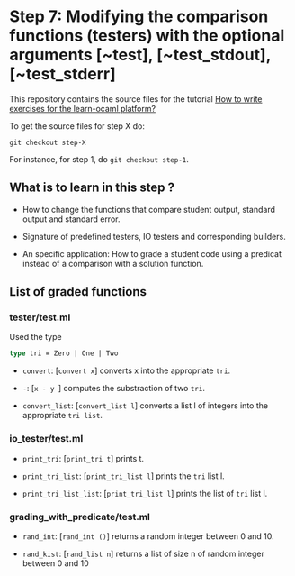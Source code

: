 # Step 7: Modifying the comparison functions (testers) with the optional arguments [~test], [~test_stdout], [~test_stderr] 

This repository contains the source files for the tutorial [How to
write exercises for the learn-ocaml
platform?](https://github.com/ocaml-sf/learn-ocaml/blob/master/docs/howto-write-exercises.md)

To get the source files for step X do:
```
git checkout step-X
```

For instance, for step 1, do `git checkout step-1`.


## What is to learn in this step ?

* How to change the functions that compare student output, standard
  output and standard error.

* Signature of predefined testers, IO testers and corresponding builders. 

* An specific application: How to grade a student code using a
  predicat instead of a comparison with a solution function.

## List of graded functions 

### tester/test.ml
Used the type 
```ocaml 
type tri = Zero | One | Two 
```

* `convert`: [`convert x`] converts x into the appropriate `tri`. 

* `-`: [`x - y `] computes the substraction of two `tri`.

* `convert_list`: [`convert_list l`] converts a list l of integers into the appropriate `tri list`.

### io_tester/test.ml

* `print_tri`: [`print_tri t`] prints t. 

* `print_tri_list`: [`print_tri_list l`] prints the `tri` list l.

* `print_tri_list_list`: [`print_tri_list l`] prints the list of `tri` list l.

### grading_with_predicate/test.ml

* `rand_int`: [`rand_int ()`] returns a random integer between 0 and 10. 

* `rand_kist`: [`rand_list n`] returns a list of size n of random integer between 0 and 10
